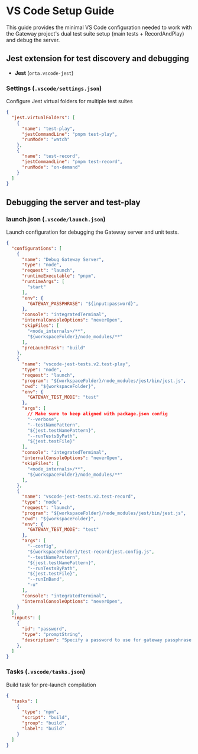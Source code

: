 # VS Code Setup Guide

This guide provides the minimal VS Code configuration needed to work with the Gateway project's dual test suite setup (main tests + RecordAndPlay) and debug the server.

## Jest extension for test discovery and debugging

- **Jest** (`orta.vscode-jest`)

### Settings (`.vscode/settings.json`)

Configure Jest virtual folders for multiple test suites

```json
{
  "jest.virtualFolders": [
    {
      "name": "test-play",
      "jestCommandLine": "pnpm test-play",
      "runMode": "watch"
    },
    {
      "name": "test-record", 
      "jestCommandLine": "pnpm test-record",
      "runMode": "on-demand"
    }
  ]
}
```

## Debugging the server and test-play

### launch.json (`.vscode/launch.json`)

Launch configuration for debugging the Gateway server and unit tests.

```json
{
  "configurations": [
    {
      "name": "Debug Gateway Server",
      "type": "node",
      "request": "launch",
      "runtimeExecutable": "pnpm",
      "runtimeArgs": [
        "start"
      ],
      "env": {
        "GATEWAY_PASSPHRASE": "${input:password}",
      },
      "console": "integratedTerminal",
      "internalConsoleOptions": "neverOpen",
      "skipFiles": [
        "<node_internals>/**",
        "${workspaceFolder}/node_modules/**"
      ],
      "preLaunchTask": "build"
    },
    {
      "name": "vscode-jest-tests.v2.test-play",
      "type": "node",
      "request": "launch",
      "program": "${workspaceFolder}/node_modules/jest/bin/jest.js",
      "cwd": "${workspaceFolder}",
      "env": {
        "GATEWAY_TEST_MODE": "test"
      },
      "args": [
        // Make sure to keep aligned with package.json config
        "--verbose",
        "--testNamePattern",
        "${jest.testNamePattern}",
        "--runTestsByPath",
        "${jest.testFile}"
      ],
      "console": "integratedTerminal",
      "internalConsoleOptions": "neverOpen",
      "skipFiles": [
        "<node_internals>/**",
        "${workspaceFolder}/node_modules/**"
      ],
    },
    {
      "name": "vscode-jest-tests.v2.test-record",
      "type": "node",
      "request": "launch",
      "program": "${workspaceFolder}/node_modules/jest/bin/jest.js",
      "cwd": "${workspaceFolder}",
      "env": {
        "GATEWAY_TEST_MODE": "test"
      },
      "args": [
        "--config",
        "${workspaceFolder}/test-record/jest.config.js",
        "--testNamePattern",
        "${jest.testNamePattern}",
        "--runTestsByPath",
        "${jest.testFile}",
        "--runInBand",
        "-u"
      ],
      "console": "integratedTerminal",
      "internalConsoleOptions": "neverOpen",
    }
  ],
  "inputs": [
    {
      "id": "password",
      "type": "promptString",
      "description": "Specify a password to use for gateway passphrase.",
    },
  ]
}
```

### Tasks (`.vscode/tasks.json`)

Build task for pre-launch compilation

```json
{
  "tasks": [
    {
      "type": "npm",
      "script": "build",
      "group": "build",
      "label": "build"
    }
  ]
}
```
